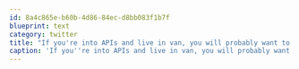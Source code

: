 ```yaml
---
id: 8a4c865e-b60b-4d86-84ec-d8bb083f1b7f
blueprint: text
category: twitter
title: "If you're into APIs and live in van, you will probably want to check this out: ow.ly/bNpeg"
caption: 'If you''re into APIs and live in van, you will probably want to check this out: <a href="http://ow.ly/bNpeg" title="http://ow.ly/bNpeg" class="link link_untco">ow.ly/bNpeg</a>'
---
```

